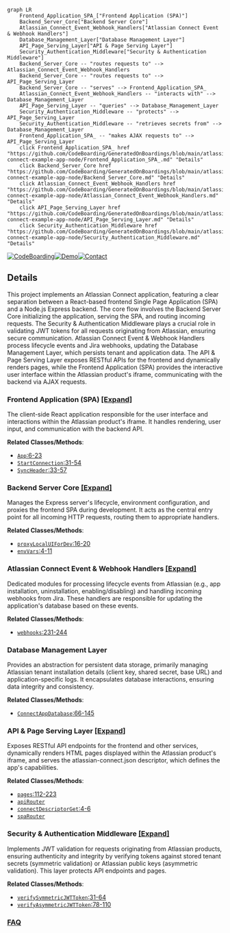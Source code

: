 ```mermaid
graph LR
    Frontend_Application_SPA_["Frontend Application (SPA)"]
    Backend_Server_Core["Backend Server Core"]
    Atlassian_Connect_Event_Webhook_Handlers["Atlassian Connect Event & Webhook Handlers"]
    Database_Management_Layer["Database Management Layer"]
    API_Page_Serving_Layer["API & Page Serving Layer"]
    Security_Authentication_Middleware["Security & Authentication Middleware"]
    Backend_Server_Core -- "routes requests to" --> Atlassian_Connect_Event_Webhook_Handlers
    Backend_Server_Core -- "routes requests to" --> API_Page_Serving_Layer
    Backend_Server_Core -- "serves" --> Frontend_Application_SPA_
    Atlassian_Connect_Event_Webhook_Handlers -- "interacts with" --> Database_Management_Layer
    API_Page_Serving_Layer -- "queries" --> Database_Management_Layer
    Security_Authentication_Middleware -- "protects" --> API_Page_Serving_Layer
    Security_Authentication_Middleware -- "retrieves secrets from" --> Database_Management_Layer
    Frontend_Application_SPA_ -- "makes AJAX requests to" --> API_Page_Serving_Layer
    click Frontend_Application_SPA_ href "https://github.com/CodeBoarding/GeneratedOnBoardings/blob/main/atlassian-connect-example-app-node/Frontend_Application_SPA_.md" "Details"
    click Backend_Server_Core href "https://github.com/CodeBoarding/GeneratedOnBoardings/blob/main/atlassian-connect-example-app-node/Backend_Server_Core.md" "Details"
    click Atlassian_Connect_Event_Webhook_Handlers href "https://github.com/CodeBoarding/GeneratedOnBoardings/blob/main/atlassian-connect-example-app-node/Atlassian_Connect_Event_Webhook_Handlers.md" "Details"
    click API_Page_Serving_Layer href "https://github.com/CodeBoarding/GeneratedOnBoardings/blob/main/atlassian-connect-example-app-node/API_Page_Serving_Layer.md" "Details"
    click Security_Authentication_Middleware href "https://github.com/CodeBoarding/GeneratedOnBoardings/blob/main/atlassian-connect-example-app-node/Security_Authentication_Middleware.md" "Details"
```

[![CodeBoarding](https://img.shields.io/badge/Generated%20by-CodeBoarding-9cf?style=flat-square)](https://github.com/CodeBoarding/CodeBoarding)[![Demo](https://img.shields.io/badge/Try%20our-Demo-blue?style=flat-square)](https://www.codeboarding.org/demo)[![Contact](https://img.shields.io/badge/Contact%20us%20-%20contact@codeboarding.org-lightgrey?style=flat-square)](mailto:contact@codeboarding.org)

## Details

This project implements an Atlassian Connect application, featuring a clear separation between a React-based frontend Single Page Application (SPA) and a Node.js Express backend. The core flow involves the Backend Server Core initializing the application, serving the SPA, and routing incoming requests. The Security & Authentication Middleware plays a crucial role in validating JWT tokens for all requests originating from Atlassian, ensuring secure communication. Atlassian Connect Event & Webhook Handlers process lifecycle events and Jira webhooks, updating the Database Management Layer, which persists tenant and application data. The API & Page Serving Layer exposes RESTful APIs for the frontend and dynamically renders pages, while the Frontend Application (SPA) provides the interactive user interface within the Atlassian product's iframe, communicating with the backend via AJAX requests.

### Frontend Application (SPA) [[Expand]](./Frontend_Application_SPA_.md)
The client-side React application responsible for the user interface and interactions within the Atlassian product's iframe. It handles rendering, user input, and communication with the backend API.


**Related Classes/Methods**:

- <a href="https://github.com/atlassian/atlassian-connect-example-app-node/blob/main/spa/src/App.tsx#L6-L23" target="_blank" rel="noopener noreferrer">`App`:6-23</a>
- <a href="https://github.com/atlassian/atlassian-connect-example-app-node/blob/main/spa/src/pages/StartConnection/index.tsx#L31-L54" target="_blank" rel="noopener noreferrer">`StartConnection`:31-54</a>
- <a href="https://github.com/atlassian/atlassian-connect-example-app-node/blob/main/spa/src/components/SyncHeader/index.tsx#L33-L57" target="_blank" rel="noopener noreferrer">`SyncHeader`:33-57</a>


### Backend Server Core [[Expand]](./Backend_Server_Core.md)
Manages the Express server's lifecycle, environment configuration, and proxies the frontend SPA during development. It acts as the central entry point for all incoming HTTP requests, routing them to appropriate handlers.


**Related Classes/Methods**:

- <a href="https://github.com/atlassian/atlassian-connect-example-app-node/blob/main/src/spa-proxy.ts#L16-L20" target="_blank" rel="noopener noreferrer">`proxyLocalUIForDev`:16-20</a>
- <a href="https://github.com/atlassian/atlassian-connect-example-app-node/blob/main/src/env.ts#L4-L11" target="_blank" rel="noopener noreferrer">`envVars`:4-11</a>


### Atlassian Connect Event & Webhook Handlers [[Expand]](./Atlassian_Connect_Event_Webhook_Handlers.md)
Dedicated modules for processing lifecycle events from Atlassian (e.g., app installation, uninstallation, enabling/disabling) and handling incoming webhooks from Jira. These handlers are responsible for updating the application's database based on these events.


**Related Classes/Methods**:

- <a href="https://github.com/atlassian/atlassian-connect-example-app-node/blob/main/src/routes/atlassian-connect.ts#L231-L244" target="_blank" rel="noopener noreferrer">`webhooks`:231-244</a>


### Database Management Layer
Provides an abstraction for persistent data storage, primarily managing Atlassian tenant installation details (client key, shared secret, base URL) and application-specific logs. It encapsulates database interactions, ensuring data integrity and consistency.


**Related Classes/Methods**:

- <a href="https://github.com/atlassian/atlassian-connect-example-app-node/blob/main/src/db.ts#L66-L145" target="_blank" rel="noopener noreferrer">`ConnectAppDatabase`:66-145</a>


### API & Page Serving Layer [[Expand]](./API_Page_Serving_Layer.md)
Exposes RESTful API endpoints for the frontend and other services, dynamically renders HTML pages displayed within the Atlassian product's iframe, and serves the atlassian-connect.json descriptor, which defines the app's capabilities.


**Related Classes/Methods**:

- <a href="https://github.com/atlassian/atlassian-connect-example-app-node/blob/main/src/routes/atlassian-connect.ts#L112-L223" target="_blank" rel="noopener noreferrer">`pages`:112-223</a>
- <a href="https://github.com/atlassian/atlassian-connect-example-app-node/blob/main/src/routes/api.ts" target="_blank" rel="noopener noreferrer">`apiRouter`</a>
- <a href="https://github.com/atlassian/atlassian-connect-example-app-node/blob/main/src/routes/atlassian-connect.ts#L4-L6" target="_blank" rel="noopener noreferrer">`connectDescriptorGet`:4-6</a>
- <a href="https://github.com/atlassian/atlassian-connect-example-app-node/blob/main/src/routes/spa.ts" target="_blank" rel="noopener noreferrer">`spaRouter`</a>


### Security & Authentication Middleware [[Expand]](./Security_Authentication_Middleware.md)
Implements JWT validation for requests originating from Atlassian products, ensuring authenticity and integrity by verifying tokens against stored tenant secrets (symmetric validation) or Atlassian public keys (asymmetric validation). This layer protects API endpoints and pages.


**Related Classes/Methods**:

- <a href="https://github.com/atlassian/atlassian-connect-example-app-node/blob/main/src/utils/jwt.ts#L31-L64" target="_blank" rel="noopener noreferrer">`verifySymmetricJWTToken`:31-64</a>
- <a href="https://github.com/atlassian/atlassian-connect-example-app-node/blob/main/src/utils/jwt.ts#L78-L110" target="_blank" rel="noopener noreferrer">`verifyAsymmetricJWTToken`:78-110</a>




### [FAQ](https://github.com/CodeBoarding/GeneratedOnBoardings/tree/main?tab=readme-ov-file#faq)